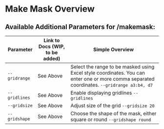 # Make Mask Overview

## Available Additional Parameters for /makemask:

| Parameter      | Link to Docs (WIP, to be added)                  | Simple Overview   |
|----------------|--------------------------------------------------|-------------------|
| `--gridrange`     | See Above  |Select the range to be masked using Excel style coordinates. You can enter one or more comma separated coordinates. `--gridrange a3:b4, d7`                   |
| `--gridlines`     | See Above  |Enable displaying gridlines `--gridlines`                   |
| `--gridsize`      | See Above    |Adjust size of the grid `--gridsize 20`|
| `--gridshape`     | See Above  |Choose the shape of the mask, either square or round `--gridshape round`                   |
